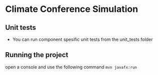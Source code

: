 # Climate Conference Simulation

## Unit tests
- You can run component spesific unit tests from the unit_tests folder

## Running the project
open a console and use the following command `mvn javafx:run`